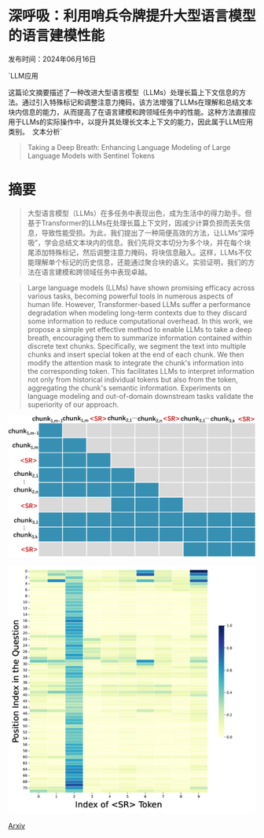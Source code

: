 # 深呼吸：利用哨兵令牌提升大型语言模型的语言建模性能

发布时间：2024年06月16日

`LLM应用

这篇论文摘要描述了一种改进大型语言模型（LLMs）处理长篇上下文信息的方法。通过引入特殊标记和调整注意力掩码，该方法增强了LLMs在理解和总结文本块内信息的能力，从而提高了在语言建模和跨领域任务中的性能。这种方法直接应用于LLMs的实际操作中，以提升其处理长文本上下文的能力，因此属于LLM应用类别。` `文本分析`

> Taking a Deep Breath: Enhancing Language Modeling of Large Language Models with Sentinel Tokens

# 摘要

> 大型语言模型（LLMs）在多任务中表现出色，成为生活中的得力助手。但基于Transformer的LLMs在处理长篇上下文时，因减少计算负担而丢失信息，导致性能受损。为此，我们提出了一种简便高效的方法，让LLMs“深呼吸”，学会总结文本块内的信息。我们先将文本切分为多个块，并在每个块尾添加特殊标记<SR>，然后调整注意力掩码，将块信息融入<SR>。这样，LLMs不仅能理解单个标记的历史信息，还能通过<SR>聚合块的语义。实验证明，我们的方法在语言建模和跨领域任务中表现卓越。

> Large language models (LLMs) have shown promising efficacy across various tasks, becoming powerful tools in numerous aspects of human life. However, Transformer-based LLMs suffer a performance degradation when modeling long-term contexts due to they discard some information to reduce computational overhead. In this work, we propose a simple yet effective method to enable LLMs to take a deep breath, encouraging them to summarize information contained within discrete text chunks. Specifically, we segment the text into multiple chunks and insert special token <SR> at the end of each chunk. We then modify the attention mask to integrate the chunk's information into the corresponding <SR> token. This facilitates LLMs to interpret information not only from historical individual tokens but also from the <SR> token, aggregating the chunk's semantic information. Experiments on language modeling and out-of-domain downstream tasks validate the superiority of our approach.

![深呼吸：利用哨兵令牌提升大型语言模型的语言建模性能](../../../paper_images/2406.10985/x1.png)

![深呼吸：利用哨兵令牌提升大型语言模型的语言建模性能](../../../paper_images/2406.10985/x2.png)

[Arxiv](https://arxiv.org/abs/2406.10985)